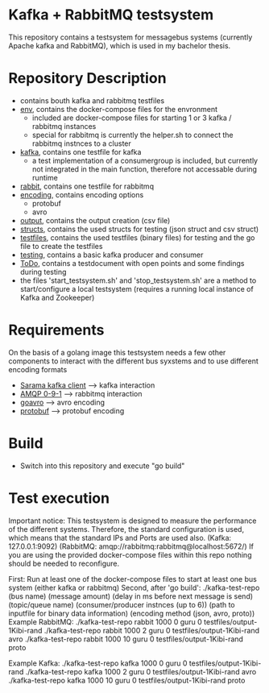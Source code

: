 # Kafka + RabbitMQ testsystem

This repository contains a testsystem for messagebus systems (currently Apache kafka and RabbitMQ), which is used in my bachelor thesis.

# Repository Description
- contains bouth kafka and rabbitmq testfiles
- [env](#env), contains the docker-compose files for the envronment
    - included are docker-compose files for starting 1 or 3 kafka / rabbitmq instances
    - special for rabbitmq is currently the helper.sh to connect the rabbitmq instnces to a cluster
- [kafka](#kafka), contains one testfile for kafka
    - a test implementation of a consumergroup is included, but currently not integrated in the main function, therefore not accessable during runtime
- [rabbit](#rabbit), contains one testfile for rabbitmq
- [encoding](#encoding), contains encoding options
    - protobuf
    - avro
- [output](#output), contains the output creation (csv file)
- [structs](#structs), contains the used structs for testing (json struct and csv struct)
- [testfiles](#testfiles), contains the used testfiles (binary files) for testing and the go file to create the testfiles
- [testing](#testing), contains a basic kafka producer and consumer
- [ToDo](#ToDo), contains a testdocument with open points and some findings during testing
- the files 'start_testsystem.sh' and 'stop_testsystem.sh' are a method to start/configure a local testsystem (requires a running local instance of Kafka and Zookeeper)

# Requirements
On the basis of a golang image this testsystem needs a few other components to interact with the different bus syxstems and to use different encoding formats
- [Sarama kafka client](https://github.com/Shopify/sarama) --> kafka interaction
- [AMQP 0-9-1](https://github.com/streadway/amqp) --> rabbitmq interaction
- [goavro](https://github.com/linkedin/goavro) --> avro encoding
- [protobuf](https://github.com/golang/protobuf/proto) --> protobuf encoding

# Build
- Switch into this repository and execute "go build"

# Test execution
Important notice:
This testsystem is designed to measure the performance of the different systems. Therefore, the standard configuration is used, which means that the standard IPs and Ports are used also. (Kafka: 127.0.0.1:9092) (RabbitMQ: amqp://rabbitmq:rabbitmq@localhost:5672/)
If you are using the provided docker-compose files within this repo nothing should be needed to reconfigure.

First:
Run at least one of the docker-compose files to start at least one bus system (either kafka or rabbitmq)
Second, after 'go build':
./kafka-test-repo (bus name) (message amount) (delay in ms before next message is send) (topic/queue name) (consumer/producer instnces (up to 6)) (path to inputfile for binary data information) (encoding method (json, avro, proto))
Example RabbitMQ:
./kafka-test-repo rabbit 1000 0 guru 0 testfiles/output-1Kibi-rand
./kafka-test-repo rabbit 1000 2 guru 0 testfiles/output-1Kibi-rand avro
./kafka-test-repo rabbit 1000 10 guru 0 testfiles/output-1Kibi-rand proto

Example Kafka:
./kafka-test-repo kafka 1000 0 guru 0 testfiles/output-1Kibi-rand
./kafka-test-repo kafka 1000 2 guru 0 testfiles/output-1Kibi-rand avro
./kafka-test-repo kafka 1000 10 guru 0 testfiles/output-1Kibi-rand proto